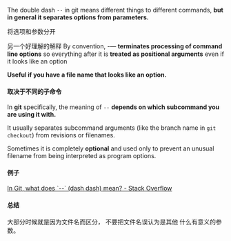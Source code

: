 The double dash `--` in git means different things to different commands, **but in general it separates options from parameters.**

将选项和参数分开

另一个好理解的解释
By convention, -— **terminates processing of command line options** so everything after it is **treated as positional arguments** even if it looks like an option

**Useful if you have a file name that looks like an option.**

#### 取决于不同的子命令
In **git** specifically, the meaning of `--` **depends on which subcommand you are using it with.**

It usually separates subcommand arguments (like the branch name in `git checkout`) from revisions or filenames.

Sometimes it is completely **optional** and used only to prevent an unusual filename from being interpreted as program options.
#### 例子
[In Git, what does \`--\` (dash dash) mean? - Stack Overflow](https://stackoverflow.com/questions/22750028/in-git-what-does-dash-dash-mean)

#### 总结
大部分时候就是因为文件名而区分， 不要把文件名误认为是其他 什么有意义的参数。